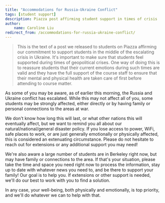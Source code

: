 ```yaml
---
title: "Accommodations for Russia-Ukraine Conflict"
tags: [student support]
description: Piazza post affirming student support in times of crisis
author:
    name: Caroline Liu
redirect_from: /accommodations-for-russia-ukraine-conflict/
---
```


> This is the text of a post we released to students on Piazza affirming our commitment to support students in the middle of the escalating crisis in Ukraine. It's important to make sure that students feel supported during times of geopolitical crises. One way of doing this is to reassure students that their current emotions during such times are valid and they have the full support of the course staff to ensure that their mental and physical health are taken care of first before attending to course matter.

As some of you may be aware, as of earlier this morning, the Russia and Ukraine conflict has escalated. While this may not affect all of you, some students may be strongly affected, either directly or by having family or personal connections to the areas at war.

We don't know how long this will last, or what other nations this will eventually affect, but we want to remind you all about our natural/national/general disaster policy. If you lose access to power, WiFi, safe places to work, or are just generally emotionally or physically affected, this is considered an extenuating circumstance. Please do not hesitate to reach out for extensions or any additional support you may need!

We're also aware a large number of students are in Berkeley right now, but may have family or connections to the area. If that's your situation, please take the time and space you need right now to process the information, stay up to date with whatever news you need to, and be there to support your family! Our goal is to help you. If extensions or other support is needed, we'll do our best to work with you to find a solution.

In any case, your well-being, both physically and emotionally, is top priority, and we'll do whatever we can to help with that.

